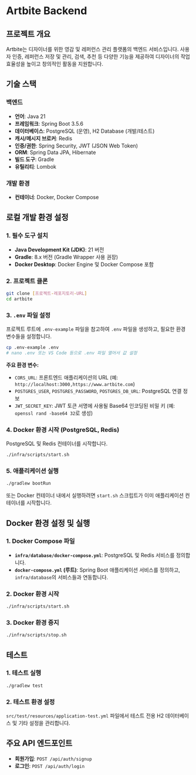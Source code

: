 # Artbite Backend

## 프로젝트 개요

Artbite는 디자이너를 위한 영감 및 레퍼런스 관리 플랫폼의 백엔드 서비스입니다. 사용자 인증, 레퍼런스 저장 및 관리, 검색, 추천 등 다양한 기능을 제공하여 디자이너의 작업 효율성을 높이고 창의적인 활동을 지원합니다.

## 기술 스택

### 백엔드
-   **언어**: Java 21
-   **프레임워크**: Spring Boot 3.5.6
-   **데이터베이스**: PostgreSQL (운영), H2 Database (개발/테스트)
-   **캐시/메시지 브로커**: Redis
-   **인증/권한**: Spring Security, JWT (JSON Web Token)
-   **ORM**: Spring Data JPA, Hibernate
-   **빌드 도구**: Gradle
-   **유틸리티**: Lombok

### 개발 환경
-   **컨테이너**: Docker, Docker Compose

## 로컬 개발 환경 설정

### 1. 필수 도구 설치
-   **Java Development Kit (JDK)**: 21 버전
-   **Gradle**: 8.x 버전 (Gradle Wrapper 사용 권장)
-   **Docker Desktop**: Docker Engine 및 Docker Compose 포함

### 2. 프로젝트 클론
```bash
git clone [프로젝트-레포지토리-URL]
cd artbite
```

### 3. `.env` 파일 설정
프로젝트 루트에 `.env-example` 파일을 참고하여 `.env` 파일을 생성하고, 필요한 환경 변수들을 설정합니다.

```bash
cp .env-example .env
# nano .env 또는 VS Code 등으로 .env 파일 열어서 값 설정
```

**주요 환경 변수:**
-   `CORS_URL`: 프론트엔드 애플리케이션의 URL (예: `http://localhost:3000,https://www.artbite.com`)
-   `POSTGRES_USER`, `POSTGRES_PASSWORD`, `POSTGRES_DB_URL`: PostgreSQL 연결 정보
-   `JWT_SECRET_KEY`: JWT 토큰 서명에 사용될 Base64 인코딩된 비밀 키 (예: `openssl rand -base64 32`로 생성)

### 4. Docker 환경 시작 (PostgreSQL, Redis)
PostgreSQL 및 Redis 컨테이너를 시작합니다.
```bash
./infra/scripts/start.sh
```

### 5. 애플리케이션 실행
```bash
./gradlew bootRun
```
또는 Docker 컨테이너 내에서 실행하려면 `start.sh` 스크립트가 이미 애플리케이션 컨테이너를 시작합니다.

## Docker 환경 설정 및 실행

### 1. Docker Compose 파일
-   **`infra/database/docker-compose.yml`**: PostgreSQL 및 Redis 서비스를 정의합니다.
-   **`docker-compose.yml` (루트)**: Spring Boot 애플리케이션 서비스를 정의하고, `infra/database`의 서비스들과 연동합니다.

### 2. Docker 환경 시작
```bash
./infra/scripts/start.sh
```

### 3. Docker 환경 중지
```bash
./infra/scripts/stop.sh
```

## 테스트

### 1. 테스트 실행
```bash
./gradlew test
```

### 2. 테스트 환경 설정
`src/test/resources/application-test.yml` 파일에서 테스트 전용 H2 데이터베이스 및 기타 설정을 관리합니다.

## 주요 API 엔드포인트

-   **회원가입**: `POST /api/auth/signup`
-   **로그인**: `POST /api/auth/login`